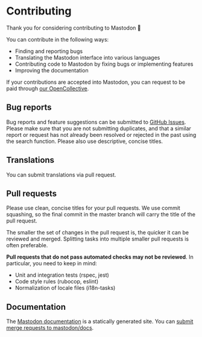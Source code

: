 Contributing
============

Thank you for considering contributing to Mastodon 🐘

You can contribute in the following ways:

- Finding and reporting bugs
- Translating the Mastodon interface into various languages
- Contributing code to Mastodon by fixing bugs or implementing features
- Improving the documentation

If your contributions are accepted into Mastodon, you can request to be paid through [our OpenCollective](https://opencollective.com/mastodon).

## Bug reports

Bug reports and feature suggestions can be submitted to [GitHub Issues](https://github.com/lfuelling/mastodon/issues). Please make sure that you are not submitting duplicates, and that a similar report or request has not already been resolved or rejected in the past using the search function. Please also use descriptive, concise titles.

## Translations

You can submit translations via pull request.

## Pull requests

Please use clean, concise titles for your pull requests. We use commit squashing, so the final commit in the master branch will carry the title of the pull request.

The smaller the set of changes in the pull request is, the quicker it can be reviewed and merged. Splitting tasks into multiple smaller pull requests is often preferable.

**Pull requests that do not pass automated checks may not be reviewed**. In particular, you need to keep in mind:

- Unit and integration tests (rspec, jest)
- Code style rules (rubocop, eslint)
- Normalization of locale files (i18n-tasks)

## Documentation

The [Mastodon documentation](https://docs.joinmastodon.org) is a statically generated site. You can [submit merge requests to mastodon/docs](https://source.joinmastodon.org/mastodon/docs).

